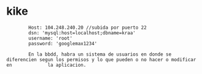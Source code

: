 # kike
            Host: 104.248.240.20 //subida por puerto 22
            dsn: 'mysql:host=localhost;dbname=kraa'
            username: 'root'
            password: 'googlemax1234'
            
            En la bbdd, habra un sistema de usuarios en donde se diferencien segun los permisos y lo que pueden o no hacer o modificar en             la aplicacion.

